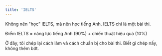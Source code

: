 ```yaml
---
title: 'IELTS'
---
```


Không nên "học" IELTS, mà nên học tiếng Anh. IELTS chỉ là một bài thi.

Điểm IELTS = năng lực tiếng Anh (90%) + chiến thuật hiệu quả (10%)

Ở đây, tôi chép lại cách làm và cách chuẩn bị cho bài thi. Biết gì chép nấy, không thêm bớt.
